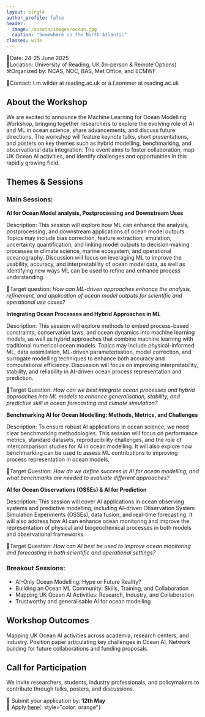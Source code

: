 ```yaml
---
layout: single
author_profile: false
header:
  image: /assets/images/ocean.jpg
  caption: "Somewhere in the North Atlantic"
classes: wide
---
```


📅Date: 24-25 June 2025<br/>
📍Location: University of Reading, UK (In-person & Remote Options)<br/>
⚒️Organized by: NCAS, NOC, BAS, Met Office, and ECMWF

🔎Contact: t.m.wilder at reading.ac.uk or a.f.sommer at reading.ac.uk

## About the Workshop

We are excited to announce the Machine Learning for Ocean Modelling Workshop, bringing together researchers to explore the evolving role of AI and ML in ocean science, share advancements, and discuss future directions. The workshop will feature keynote talks, short presentations, and posters on key themes such as hybrid modelling, benchmarking, and observational data integration.
The event aims to foster collaboration, map UK Ocean AI activities, and identify challenges and opportunities in this rapidly growing field.

## Themes & Sessions

### Main Sessions:

**AI for Ocean Model analysis, Postprocessing and Downstream Uses**

Description: This session will explore how ML can enhance the analysis, postprocessing, and downstream applications of ocean model outputs. Topics may include bias correction, feature extraction, emulation, uncertainty quantification, and linking model outputs to decision-making processes in climate science, marine ecosystem, and operational oceanography. Discussion will focus on leveraging ML to improve the usability, accuracy, and interpretability of ocean model data, as well as identifying new ways ML can be used to refine and enhance process understanding.

🎯Target question: *How can ML-driven approaches enhance the analysis, refinement, and application of ocean model outputs for scientific and operational use cases?*  

**Integrating Ocean Processes and Hybrid Approaches in ML**

Description: This session will explore methods to embed process-based constraints, conservation laws, and ocean dynamics into machine learning models, as well as hybrid approaches that combine machine learning with traditional numerical ocean models. Topics may include physical-informed ML, data assimilation, ML-driven parameterisation, model correction, and surrogate modelling techniques to enhance both accuracy and computational efficiency. Discussion will focus on improving interpretability, stability, and reliability in AI-driven ocean process representation and prediction. 

🎯Target Question: *How can we best integrate ocean processes and hybrid approaches into ML models to enhance generalisation, stability, and predictive skill in ocean forecasting and climate simulation?*

**Benchmarking AI for Ocean Modelling: Methods, Metrics, and Challenges**

Description: To ensure robust AI applications in ocean science, we need clear benchmarking methodologies. This session will focus on performance metrics, standard datasets, reproducibility challenges, and the role of intercomparison studies for AI in ocean modelling. It will also explore how benchmarking can be used to assess ML contributions to improving process representation in ocean models.

🎯Target Question: *How do we define success in AI for ocean modelling, and what benchmarks are needed to evaluate different approaches?*

**AI for Ocean Observations (OSSEs) & AI for Prediction**

Description: This session will cover AI applications in ocean observing systems and predictive modelling, including AI-driven Observation System Simulation Experiments (OSSEs), data fusion, and real-time forecasting. It will also address how AI can enhance ocean monitoring and improve the representation of physical and biogeochemical processes in both models and observational frameworks. 

🎯Target Question: *How can AI best be used to improve ocean monitoring and forecasting in both scientific and operational settings?*


### Breakout Sessions:

- AI-Only Ocean Modelling: Hype or Future Reality?
- Building an Ocean ML Community: Skills, Training, and Collaboration
- Mapping UK Ocean AI Activities: Research, Industry, and Collaboration
- Trustworthy and generalisable AI for ocean modelling


## Workshop Outcomes
Mapping UK Ocean AI activities across academia, research centers, and industry.
Position paper articulating key challenges in Ocean AI.
Network building for future collaborations and funding proposals.

## Call for Participation
We invite researchers, students, industry professionals, and policymakers to contribute through talks, posters, and discussions.

📢 Submit your application by: **12th May** <br/>
🔗 Apply [here](/register){: style="color: orange"}

